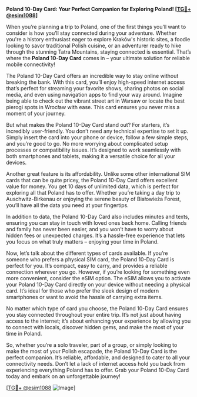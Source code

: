 **Poland 10-Day Card: Your Perfect Companion for Exploring Poland! [[TG💪+ @esim1088](https://t.me/s/esim1088)]**

When you’re planning a trip to Poland, one of the first things you’ll want to consider is how you’ll stay connected during your adventure. Whether you're a history enthusiast eager to explore Kraków's historic sites, a foodie looking to savor traditional Polish cuisine, or an adventurer ready to hike through the stunning Tatra Mountains, staying connected is essential. That’s where the **Poland 10-Day Card** comes in – your ultimate solution for reliable mobile connectivity!

The Poland 10-Day Card offers an incredible way to stay online without breaking the bank. With this card, you’ll enjoy high-speed internet access that’s perfect for streaming your favorite shows, sharing photos on social media, and even using navigation apps to find your way around. Imagine being able to check out the vibrant street art in Warsaw or locate the best pierogi spots in Wrocław with ease. This card ensures you never miss a moment of your journey.

But what makes the Poland 10-Day Card stand out? For starters, it’s incredibly user-friendly. You don’t need any technical expertise to set it up. Simply insert the card into your phone or device, follow a few simple steps, and you’re good to go. No more worrying about complicated setup processes or compatibility issues. It’s designed to work seamlessly with both smartphones and tablets, making it a versatile choice for all your devices.

Another great feature is its affordability. Unlike some other international SIM cards that can be quite pricey, the Poland 10-Day Card offers excellent value for money. You get 10 days of unlimited data, which is perfect for exploring all that Poland has to offer. Whether you’re taking a day trip to Auschwitz-Birkenau or enjoying the serene beauty of Białowieża Forest, you’ll have all the data you need at your fingertips.

In addition to data, the Poland 10-Day Card also includes minutes and texts, ensuring you can stay in touch with loved ones back home. Calling friends and family has never been easier, and you won’t have to worry about hidden fees or unexpected charges. It’s a hassle-free experience that lets you focus on what truly matters – enjoying your time in Poland.

Now, let’s talk about the different types of cards available. If you’re someone who prefers a physical SIM card, the Poland 10-Day Card is perfect for you. It’s compact, easy to carry, and provides a reliable connection wherever you go. However, if you’re looking for something even more convenient, consider the eSIM option. The eSIM allows you to activate your Poland 10-Day Card directly on your device without needing a physical card. It’s ideal for those who prefer the sleek design of modern smartphones or want to avoid the hassle of carrying extra items.

No matter which type of card you choose, the Poland 10-Day Card ensures you stay connected throughout your entire trip. It’s not just about having access to the internet; it’s about enhancing your experience by allowing you to connect with locals, discover hidden gems, and make the most of your time in Poland.

So, whether you’re a solo traveler, part of a group, or simply looking to make the most of your Polish escapade, the Poland 10-Day Card is the perfect companion. It’s reliable, affordable, and designed to cater to all your connectivity needs. Don’t let a lack of internet access hold you back from experiencing everything Poland has to offer. Grab your Poland 10-Day Card today and embark on an unforgettable journey!

[[TG💪+ @esim1088](https://t.me/s/esim1088) ![Image](https://i.postimg.cc/Y0z9fWf4/image.png)]